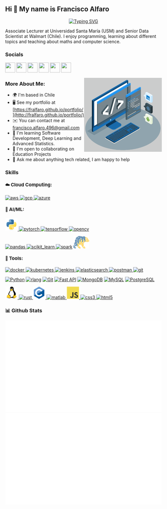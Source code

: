 ## Hi 👋 My name is Francisco Alfaro



<p align="center">
    <a href="https://git.io/typing-svg"><img src="https://readme-typing-svg.herokuapp.com?font=Fira+Code&size=25&duration=3000&pause=1000&color=e69138&center=true&vCenter=true&width=477&lines=Developer,+Speaker,+Teacher;Open+Source+Contributor" alt="Typing SVG" /></a>
</p>

Associate Lecturer at Universidad Santa María (USM) and Senior Data Scientist at Walmart (Chile). 
I enjoy programming, learning about different topics and teaching about maths and computer science.

### Socials
<p align="left"> 
<a href="https://www.github.com/fralfaro" target="_blank" rel="noreferrer"><img src="https://icones.pro/wp-content/uploads/2021/06/icone-github-orange.png" width="32" height="32" /></a>
<a href="https://gitlab.com/fralfaro" target="_blank" rel="noreferrer"><img src="https://cdn.worldvectorlogo.com/logos/gitlab.svg" width="32" height="32" /></a>
<a href="https://www.linkedin.com/in/faam" target="_blank" rel="noreferrer"><img src="https://www.pngmart.com/files/21/Linkedin-PNG-Clipart.png" width="32" height="32" /></a> 
<a href="https://www.stackoverflow.com/users/12886284/fralfaro" target="_blank" rel="noreferrer"><img src="https://raw.githubusercontent.com/danielcranney/readme-generator/main/public/icons/socials/stackoverflow.svg" width="32" height="32" /></a>
<a href="http://www.medium.com/@fralfaro" target="_blank" rel="noreferrer"><img src="https://upload.wikimedia.org/wikipedia/commons/thumb/3/32/Eo_circle_orange_letter-m.svg/1200px-Eo_circle_orange_letter-m.svg.png" width="32" height="32" /></a>
<a href="https://www.kaggle.com/faamds" target="_blank" rel="noreferrer"><img src="https://upload.wikimedia.org/wikipedia/commons/thumb/3/37/Eo_circle_orange_letter-k.svg/1200px-Eo_circle_orange_letter-k.svg.png" width="32" height="32" /></a>
</p>

<img align="right" alt="GIF" src="images/techstack.gif" width="250"/>

### More About Me:

* 🌍 I'm based in Chile
* 🖥️ See my portfolio at [https://fralfaro.github.io/portfolio/](http://fralfaro.github.io/portfolio/)
* ✉️ You can contact me at [francisco.alfaro.496@gmail.com](mailto:francisco.alfaro.496@gmail.com)
* 🧠 I'm learning Software Development, Deep Learning and Advanced Statistics.
* 🤝 I'm open to collaborating on Education Projects
* 💬 Ask me about anything tech related, I am happy to help


### Skills

#### ☁️ <span style="font-size:15px;">Cloud Computing: </span> &#8202;&#8202;&#8202;
<a href="https://aws.amazon.com" target="_blank" rel="noreferrer"> <img src="https://upload.wikimedia.org/wikipedia/commons/thumb/9/93/Amazon_Web_Services_Logo.svg/1024px-Amazon_Web_Services_Logo.svg.png" alt="aws" width="35" height="35"/> </a> <a href="https://cloud.google.com" target="_blank" rel="noreferrer"> <img src="https://www.vectorlogo.zone/logos/google_cloud/google_cloud-icon.svg" alt="gcp" width="40" height="40"/> </a> <a href="https://azure.microsoft.com/en-in/" target="_blank" rel="noreferrer"> <img src="https://www.vectorlogo.zone/logos/microsoft_azure/microsoft_azure-icon.svg" alt="azure" width="40" height="40"/> </a> 


#### 🤖 <span style="font-size:15px;">AI/ML: </span> &#8202;&#8202;&#8202;

<p align="left">
<a href="https://www.python.org" target="_blank" rel="noreferrer"> <img src="https://raw.githubusercontent.com/devicons/devicon/master/icons/python/python-original.svg" alt="python" width="40" height="40"/> </a> 
<a href="https://pytorch.org/" target="_blank" rel="noreferrer"> <img src="https://www.vectorlogo.zone/logos/pytorch/pytorch-icon.svg" alt="pytorch" width="40" height="40"/> </a> 
<a href="https://www.tensorflow.org" target="_blank" rel="noreferrer"> <img src="https://www.vectorlogo.zone/logos/tensorflow/tensorflow-icon.svg" alt="tensorflow" width="40" height="40"/> </a> 
<a href="https://opencv.org/" target="_blank" rel="noreferrer"> <img src="https://www.vectorlogo.zone/logos/opencv/opencv-icon.svg" alt="opencv" width="40" height="40"/> </a>
</p>

<p align="left">
<a href="https://pandas.pydata.org/" target="_blank" rel="noreferrer"> <img src="https://pandas.pydata.org//static/img/favicon_white.ico" alt="pandas" width="40" height="40"/> </a>
<a href="https://scikit-learn.org/" target="_blank" rel="noreferrer"> <img src="https://upload.wikimedia.org/wikipedia/commons/0/05/Scikit_learn_logo_small.svg" alt="scikit_learn" width="50" height="40"/> </a> 
<a href="https://spark.apache.org/" target="_blank" rel="noreferrer"><img src="https://www.vectorlogo.zone/logos/apache_spark/apache_spark-ar21.svg" alt="spark" width="50" height="40"/></a>
<a href="https://www.pola.rs/" target="_blank" rel="noreferrer"><img src="https://raw.githubusercontent.com/pola-rs/polars-static/master/web/polars-logo-python.svg" alt="spark" width="50" height="40"/></a>
</p>

#### 🧰 <span style="font-size:15px;">Tools: </span> &#8202;&#8202;&#8202;

<p align="left">
<a href="https://www.docker.com/" target="_blank" rel="noreferrer"> <img src="https://gogeticon.net/files/3163573/d130ef65a8efdfa66fa49eb5ab745cef.png" alt="docker" width="40" height="40"/> </a> 
<a href="https://kubernetes.io" target="_blank" rel="noreferrer"> <img src="https://www.vectorlogo.zone/logos/kubernetes/kubernetes-icon.svg" alt="kubernetes" width="40" height="40"/> </a>
<a href="https://www.jenkins.io" target="_blank" rel="noreferrer"> <img src="https://www.vectorlogo.zone/logos/jenkins/jenkins-icon.svg" alt="jenkins" width="40" height="40"/> </a> 
<a href="https://www.databricks.com/" target="_blank" rel="noreferrer"> <img src="https://www.freelogovectors.net/wp-content/uploads/2022/03/azure_databricks_logo_freelogovectors.net_.png" alt="elasticsearch" width="40" height="40"/> </a> 
<a href="https://postman.com" target="_blank" rel="noreferrer"> <img src="https://www.vectorlogo.zone/logos/getpostman/getpostman-icon.svg" alt="postman" width="40" height="40"/> </a> 
<a href="https://git-scm.com/" target="_blank" rel="noreferrer"> <img src="https://www.vectorlogo.zone/logos/git-scm/git-scm-icon.svg" alt="git" width="40" height="40"/> </a>
</p>

<p align="left">
<a href="https://www.python.org/" target="_blank" rel="noreferrer"><img src="https://raw.githubusercontent.com/danielcranney/readme-generator/main/public/icons/skills/python-colored.svg" width="36" height="36" alt="Python" /></a>
<a href="https://www.r-project.org/" target="_blank" rel="noreferrer"><img src="https://raw.githubusercontent.com/danielcranney/readme-generator/main/public/icons/skills/rlang-colored.svg" width="36" height="36" alt="rlang" /></a>
<a href="https://git-scm.com/" target="_blank" rel="noreferrer"><img src="https://raw.githubusercontent.com/danielcranney/readme-generator/main/public/icons/skills/git-colored.svg" width="36" height="36" alt="Git" /></a>
<a href="https://fastapi.tiangolo.com/" target="_blank" rel="noreferrer"><img src="https://raw.githubusercontent.com/danielcranney/readme-generator/main/public/icons/skills/fastapi-colored.svg" width="36" height="36" alt="Fast API" /></a>
<a href="https://www.mongodb.com/" target="_blank" rel="noreferrer"><img src="https://raw.githubusercontent.com/danielcranney/readme-generator/main/public/icons/skills/mongodb-colored.svg" width="36" height="36" alt="MongoDB" /></a>
<a href="https://www.mysql.com/" target="_blank" rel="noreferrer"><img src="https://raw.githubusercontent.com/danielcranney/readme-generator/main/public/icons/skills/mysql-colored.svg" width="36" height="36" alt="MySQL" /></a>
<a href="https://www.postgresql.org/" target="_blank" rel="noreferrer"><img src="https://raw.githubusercontent.com/danielcranney/readme-generator/main/public/icons/skills/postgresql-colored.svg" width="36" height="36" alt="PostgreSQL" /></a>
</p>

<p align="left">
<a href="https://www.linux.org/" target="_blank" rel="noreferrer"> <img src="https://raw.githubusercontent.com/devicons/devicon/master/icons/linux/linux-original.svg" alt="linux" width="40" height="40"/> </a>
<a href="https://www.rust-lang.org" target="_blank" rel="noreferrer"> <img src="https://www.rust-lang.org/logos/rust-logo-512x512.png" alt="rust" width="40" height="40"/> </a>
<a href="https://www.cprogramming.com/" target="_blank" rel="noreferrer"> <img src="https://raw.githubusercontent.com/devicons/devicon/master/icons/c/c-original.svg" alt="c" width="40" height="40"/> </a>
<a href="https://www.mathworks.com/" target="_blank" rel="noreferrer"> <img src="https://upload.wikimedia.org/wikipedia/commons/2/21/Matlab_Logo.png" alt="matlab" width="40" height="40"/> </a>
<a href="https://developer.mozilla.org/en-US/docs/Web/JavaScript" target="_blank" rel="noreferrer"> <img src="https://raw.githubusercontent.com/devicons/devicon/master/icons/javascript/javascript-original.svg" alt="javascript" width="40" height="40"/> </a> 
<a href="https://www.w3schools.com/css/" target="_blank" rel="noreferrer"> <img src="https://cdn.worldvectorlogo.com/logos/css-3.svg" alt="css3" width="40" height="40"/> </a> 
<a href="https://www.w3.org/html/" target="_blank" rel="noreferrer"> <img src="https://cdn.worldvectorlogo.com/logos/html-1.svg" alt="html5" width="40" height="40"/> </a>
</p>

### 📊 Github Stats

![](https://raw.githubusercontent.com/fralfaro/github-stats/master/generated/overview.svg#gh-dark-mode-only)
![](https://raw.githubusercontent.com/fralfaro/github-stats/master/generated/languages.svg#gh-dark-mode-only)
